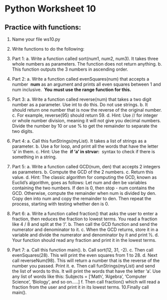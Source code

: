 # Python Worksheet 10

## Practice with functions:

1. Name your file ws10.py
2. Write functions to do the following:
3. Part 1:
    a. Write a function called sort(num1, num2, num3). It takes three whole
       numbers as parameters. The function does not return anything.
    b. This function outputs the 3 numbers in ascending order.
4. Part 2:
    a. Write a function called evenSquares(num) that accepts a number ​ **num** ​as an
       argument and prints all even squares between 1 and ​num ​inclusive. ​ **You**
       **must use the range function for this.**
5. Part 3:
    a. Write a function called reverse(num) that takes a two digit number as a
       parameter. Use int to do this. Do not use strings.
    b. It should return one number that is now the reverse of the original number.
    c. For example, reverse(95) should return 59.
    d. Hint: Use // for integer or whole number division, meaning it will not give
       you decimal numbers. Divide the number by 10 or use % to get the
       remainder to separate the two digits.
6. Part 4:
    a. Call this funStrings(myList). It takes a list of strings as a parameter.
    b. Use a for loop, and print all the words that have the letter ‘a’ in them.
    c. Hint: Use the ​ **if ‘a’ in strvar:** ​ syntax to check if there is something in
       a string.
7. Part 5:
    a. Write a function called GCD(num, den) that accepts 2 integers as parameters.
    b. Compute the GCD of the 2 numbers.
    c. Return this value.
    d. Hint: The classic algorithm for computing the GCD, known as Euclid’s
       algorithm, goes as follows: Let num and den be variables containing the two
       numbers. If den is 0, then stop - num contains the GCD. Otherwise, compute
       the remainder when num is divided by den. Copy den into num and copy the
       remainder to den. Then repeat the process, starting with testing whether
       den is 0.


8. Part 6:
    a. Write a function called fraction() that asks the user to enter a fraction, then
       reduces the fraction to lowest terms. You read a fraction like 4 / 8 and split
       at the ‘/’.
    b. Then call the GCD function and send the numerator and denominator to it.
    c. When the GCD returns, store it in a variable and divide the numerator and
       denominator by it and print ½.
    d. Your function should read any fraction and print it in the lowest terms.
9. Part 7:
    a. Call this function main().
    b. Call sort(12, 31, -2).
    c. Then call evenSquares(28). This will print the even squares from 1 to 28.
    d. Next call reverseNum(98). This will return a number that is the reverse of
       the number you passed. Print it.
    e. Then call funStrings(myList) and send the list of words to this. It will print
       the words that have the letter ‘a’. Use any list of words like this:
       Subjects = [‘Math’, ‘Algebra’, ‘Computer Science’, ‘Biology’, and so on.....]
    f. Then call fraction() which will read a fraction from the user and print it in its
       lowest terms.
10.Finally call main().


